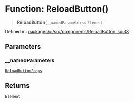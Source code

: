 # Function: ReloadButton()

> **ReloadButton**(`__namedParameters`): `Element`

Defined in: [packages/ui/src/components/ReloadButton.tsx:33](https://github.com/laruss/react-text-game/blob/ebc985d74d2d38c34169b7426a7d28520cf19743/packages/ui/src/components/ReloadButton.tsx#L33)

## Parameters

### \_\_namedParameters

[`ReloadButtonProps`](../type-aliases/ReloadButtonProps.md)

## Returns

`Element`
